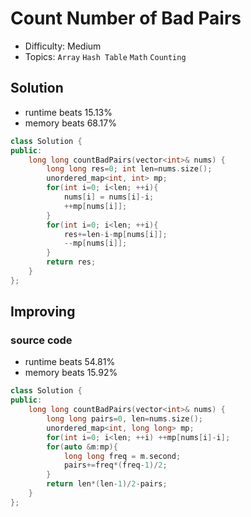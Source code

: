 # Count Number of Bad Pairs
- Difficulty: Medium
- Topics: `Array` `Hash Table` `Math` `Counting`

## Solution
- runtime beats 15.13%
- memory beats 68.17%
``` cpp
class Solution {
public:
    long long countBadPairs(vector<int>& nums) {
        long long res=0; int len=nums.size();
        unordered_map<int, int> mp;
        for(int i=0; i<len; ++i){
            nums[i] = nums[i]-i;
            ++mp[nums[i]];
        }
        for(int i=0; i<len; ++i){
            res+=len-i-mp[nums[i]];
            --mp[nums[i]];
        }
        return res;
    }
};
```
<!-- - runtime beats 
- memory beats 
```rust
``` -->

## Improving
<!-- ... -->
### source code
- runtime beats 54.81%
- memory beats 15.92%
``` cpp
class Solution {
public:
    long long countBadPairs(vector<int>& nums) {
        long long pairs=0, len=nums.size();
        unordered_map<int, long long> mp;
        for(int i=0; i<len; ++i) ++mp[nums[i]-i];
        for(auto &m:mp){
            long long freq = m.second;
            pairs+=freq*(freq-1)/2;
        }
        return len*(len-1)/2-pairs;
    }
};
```
<!-- - runtime beats 
- memory beats 
```rust
``` -->